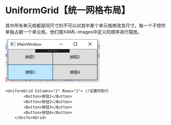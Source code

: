 # UniformGrid【统一网格布局】

其中所有单元格都是同尺寸的不可以对其中某个单元格修改其尺寸。每一个子控件单独占据一个单元格，他们按XAML-images中定义的顺序进行摆放。

![image-20191223133939557](uniform-grid-images/image-20191223133939557.png)

```xaml
<UniformGrid Columns="2" Rows="2"> //设置列和行
        <Button>按钮1</Button>
        <Button>按钮2</Button>
        <Button>按钮3</Button>
        <Button>按钮4</Button>
    </UniformGrid>
```